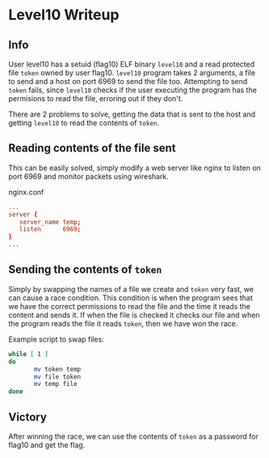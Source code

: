 # Level10 Writeup
 
## Info
 
User level10 has a setuid (flag10) ELF binary `level10` and a read protected file `token` owned by user flag10. `level10` program takes 2 arguments, a file to send and a host on port 6969 to send the file too. Attempting to send `token` fails, since `level10` checks if the user executing the program has the permisions to read the file, erroring out if they don't.
 
There are 2 problems to solve, getting the data that is sent to the host and getting `level10` to read the contents of `token`.
 
## Reading contents of the file sent
 
This can be easily solved, simply modify a web server like nginx to listen on port 6969 and monitor packets using wireshark.
 
nginx.conf
``` conf
...
server {
   server_name temp;
   listen      6969;
}
...
```
## Sending the contents of `token`
 
Simply by swapping the names of a file we create and `token` very fast, we can cause a race condition. This condition is when the program sees that we have the correct permissions to read the file and the time it reads the content and sends it. If when the file is checked it checks our file and when the program reads the file it reads `token`, then we have won the race.
 
Example script to swap files:
``` bash
while [ 1 ]
do
       mv token temp
       mv file token
       mv temp file
done
```
 
## Victory
 
After winning the race, we can use the contents of `token` as a password for flag10 and get the flag.
 


